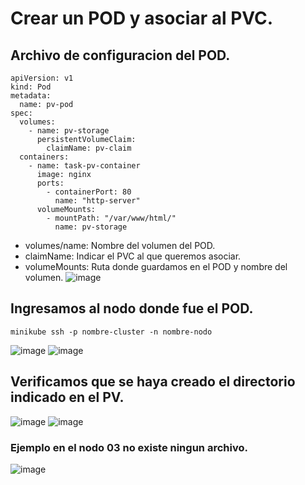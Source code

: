 # Crear un POD y asociar al PVC.
## Archivo de configuracion del POD.
```
apiVersion: v1
kind: Pod
metadata:
  name: pv-pod
spec:
  volumes:
    - name: pv-storage
      persistentVolumeClaim:
        claimName: pv-claim
  containers:
    - name: task-pv-container
      image: nginx
      ports:
        - containerPort: 80
          name: "http-server"
      volumeMounts:
        - mountPath: "/var/www/html/"
          name: pv-storage
```
- volumes/name: Nombre del volumen del POD.
- claimName: Indicar el PVC al que queremos asociar.
- volumeMounts: Ruta donde guardamos en el POD y nombre del volumen.
![image](https://github.com/user-attachments/assets/d30906c1-55f5-4bac-8491-83815bd88448)

## Ingresamos al nodo donde fue el POD.
```
minikube ssh -p nombre-cluster -n nombre-nodo
```
![image](https://github.com/user-attachments/assets/8ce9e0c0-6ee4-4288-be32-e1d698bdae6e)
![image](https://github.com/user-attachments/assets/956d726f-a11a-4809-a513-1b9a846c04c9)

## Verificamos que se haya creado el directorio indicado en el PV.
![image](https://github.com/user-attachments/assets/07bf86d8-9a1c-49f3-a495-c42695b0d9e9)
![image](https://github.com/user-attachments/assets/9771082e-6d6e-401a-9e01-a545de656efd)
### Ejemplo en el nodo 03 no existe ningun archivo.
![image](https://github.com/user-attachments/assets/6a8b9b79-24f9-4228-816f-c9c5b8a88dd5)
